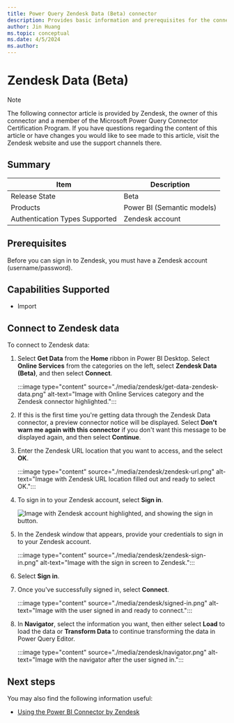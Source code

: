 ```yaml
---
title: Power Query Zendesk Data (Beta) connector
description: Provides basic information and prerequisites for the connector, describes the connection process, and discusses limitations and issues you might encounter.
author: Jin Huang
ms.topic: conceptual
ms.date: 4/5/2024
ms.author: 
---
```


# Zendesk Data (Beta)

> [!NOTE]
>The following connector article is provided by Zendesk, the owner of this connector and a member of the Microsoft Power Query Connector Certification Program. If you have questions regarding the content of this article or have changes you would like to see made to this article, visit the Zendesk website and use the support channels there.

## Summary

| Item | Description |
| ---- | ----------- |
| Release State | Beta |
| Products | Power BI (Semantic models) |
| Authentication Types Supported | Zendesk account |

## Prerequisites

Before you can sign in to Zendesk, you must have a Zendesk account (username/password).

## Capabilities Supported

* Import

## Connect to Zendesk data

To connect to Zendesk data:

1. Select **Get Data** from the **Home** ribbon in Power BI Desktop. Select **Online Services** from the categories on the left, select **Zendesk Data (Beta)**, and then select **Connect**.

   :::image type="content" source="./media/zendesk/get-data-zendesk-data.png" alt-text="Image with Online Services category and the Zendesk connector highlighted.":::

2. If this is the first time you're getting data through the Zendesk Data connector, a preview connector notice will be displayed. Select **Don't warn me again with this connector** if you don't want this message to be displayed again, and then select **Continue**.

3. Enter the Zendesk URL location that you want to access, and the select **OK**.

   :::image type="content" source="./media/zendesk/zendesk-url.png" alt-text="Image with Zendesk URL location filled out and ready to select OK.":::

4. To sign in to your Zendesk account, select **Sign in**.

   ![Image with Zendesk account highlighted, and showing the sign in button.](./media/zendesk/sign-in.png)

5. In the Zendesk window that appears, provide your credentials to sign in to your Zendesk account.

   :::image type="content" source="./media/zendesk/zendesk-sign-in.png" alt-text="Image with the sign in screen to Zendesk.":::

6. Select **Sign in**.

7. Once you've successfully signed in, select **Connect**.

   :::image type="content" source="./media/zendesk/signed-in.png" alt-text="Image with the user signed in and ready to connect.":::

8. In **Navigator**, select the information you want, then either select **Load** to load the data or **Transform Data** to continue transforming the data in Power Query Editor.
   
   :::image type="content" source="./media/zendesk/navigator.png" alt-text="Image with the navigator after the user signed in.":::

## Next steps

You may also find the following information useful:

* [Using the Power BI Connector by Zendesk](https://support.zendesk.com/hc/en-us/articles/6700481028634-Using-the-Power-BI-Connector-by-Zendesk-Beta)
